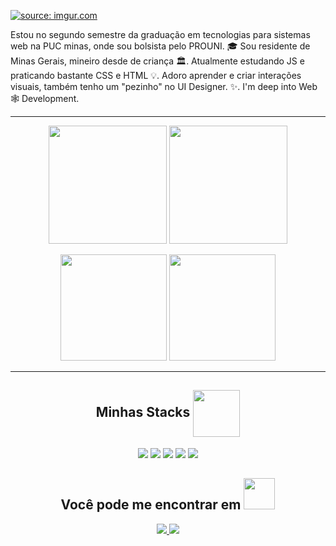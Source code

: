 <a href="https://imgur.com/l1swGBN"><img src="https://i.imgur.com/l1swGBN.jpg" title="source: imgur.com" /></a>



<p align="center">

  Estou no segundo semestre da graduação em tecnologias para sistemas web na PUC minas, onde sou bolsista pelo PROUNI. 🎓 Sou residente de Minas Gerais, mineiro desde de criança 🏛. Atualmente estudando JS e praticando bastante CSS e HTML 💡. Adoro aprender e criar interações visuais, também tenho um "pezinho" no UI Designer. ✨. I'm deep into Web 🕸️ Development.
</p>  



<hr>

<p align = "center">
  <img height="189em" src = "https://github-readme-stats.vercel.app/api?username=Cristhyam-Augusto&show_icons=true&theme=radical&line_height=27">
  <img height="189em" src="https://github-readme-stats.vercel.app/api/top-langs/?username=Cristhyam-Augusto&layout=compact&langs_count=7&theme=radical">
</p>

<p align = "center">
 <img height="170em" src="https://github-readme-streak-stats.herokuapp.com/?user=Cristhyam-Augusto&show_icons=true&locale=en&theme=radical&line_height=0" />
 <img height="170em" src="https://activity-graph.herokuapp.com/graph?username=Cristhyam-Augusto&theme=redical">
</p> 

<hr>

<h2 align="center">Minhas Stacks <img align = "center" src="https://i.picasion.com/pic92/03cb770d27e27ac4699a1eccd0b0f4aa.gif" width="75" height="75" border="0" /><br /></h2>


<p align="center">
<img src="https://img.shields.io/badge/-HTML5-E34F26?style=flat-square&logo=html5&logoColor=white"/>
<img src="https://img.shields.io/badge/-CSS3-1572B6?style=flat-square&logo=css3"/>
<img src="https://img.shields.io/badge/-JavaScript-black?style=flat-square&logo=javascript"/>
<img src="https://img.shields.io/badge/-Git-black?style=flat-square&logo=git"/>
<img src="https://img.shields.io/badge/-GitHub-black?style=flat-square&logo=github"/>
</p>

 
<h2 align="center">Você pode me encontrar em <img src="https://media0.giphy.com/media/jqNPzdTTxQfOgOqpO4/source.gif" width="50"></h2>

<p align="center">
<a href="mailto: cristhyanmoc@gmail.com">
 <img src="https://img.shields.io/badge/-Cristhyam-c14438?style=flat-square&logo=Gmail&logoColor=white&link=mailto:cristhyanmoc@gmail.com"/>
</a>
<a href="https://www.linkedin.com/in/cristhyam-augusto-75677a232/">
 <img src="https://img.shields.io/badge/-Cristhyam-blue?style=flat-square&logo=Linkedin&logoColor=white&link=https://www.linkedin.com/in/ritik-rawal-698a18142/"/>
</a>
</p>
 

</div>

